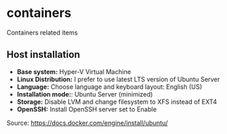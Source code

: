 # containers
Containers related items

## Host installation

- **Base system:** Hyper-V Virtual Machine
- **Linux Distribution:** I prefer to use latest LTS version of Ubuntu Server
- **Language:** Choose language and keyboard layout: English (US)
- **Installation mode:**: Ubuntu Server (minimized)
- **Storage:** Disable LVM and change filesystem to XFS instead of EXT4
- **OpenSSH:** Install OpenSSH server set to Enable

Source: https://docs.docker.com/engine/install/ubuntu/